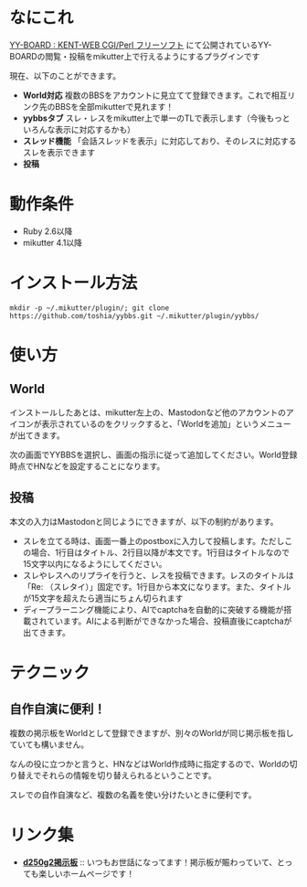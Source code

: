 # なにこれ

[YY\-BOARD : KENT\-WEB CGI/Perl フリーソフト](https://www.kent-web.com/bbs/yybbs.html) にて公開されているYY-BOARDの閲覧・投稿をmikutter上で行えるようにするプラグインです

現在、以下のことができます。

- **World対応** 複数のBBSをアカウントに見立てて登録できます。これで相互リンク先のBBSを全部mikutterで見れます！
- **yybbsタブ** スレ・レスをmikutter上で単一のTLで表示します（今後もっといろんな表示に対応するかも）
- **スレッド機能** 「会話スレッドを表示」に対応しており、そのレスに対応するスレを表示できます
- **投稿**

# 動作条件

- Ruby 2.6以降
- mikutter 4.1以降

# インストール方法

```
mkdir -p ~/.mikutter/plugin/; git clone https://github.com/toshia/yybbs.git ~/.mikutter/plugin/yybbs/
```

# 使い方

## World

インストールしたあとは、mikutter左上の、Mastodonなど他のアカウントのアイコンが表示されているのをクリックすると、「Worldを追加」というメニューが出てきます。

次の画面でYYBBSを選択し、画面の指示に従って追加してください。World登録時点でHNなどを設定することになります。

## 投稿

本文の入力はMastodonと同じようにできますが、以下の制約があります。

- スレを立てる時は、画面一番上のpostboxに入力して投稿します。ただしこの場合、1行目はタイトル、2行目以降が本文です。1行目はタイトルなので15文字以内になるようにしてください。
- スレやレスへのリプライを行うと、レスを投稿できます。レスのタイトルは「Re: （スレタイ）」固定です。1行目から本文になります。また、タイトルが15文字を超えたら適当にちょん切られます
- ディープラーニング機能により、AIでcaptchaを自動的に突破する機能が搭載されています。AIによる判断ができなかった場合、投稿直後にcaptchaが出てきます。

# テクニック

## 自作自演に便利！

複数の掲示板をWorldとして登録できますが、別々のWorldが同じ掲示板を指していても構いません。

なんの役に立つかと言うと、HNなどはWorld作成時に指定するので、Worldの切り替えでそれらの情報を切り替えられるということです。

スレでの自作自演など、複数の名義を使い分けたいときに便利です。

# リンク集

- **[d250g2掲示板](https://d250g2.com/yybbs/yybbs.cgi)** :: いつもお世話になってます！掲示板が賑わっていて、とっても楽しいホームページです！
